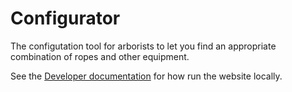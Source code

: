 # Configurator

The configutation tool for arborists to let you find an appropriate combination of ropes and other equipment.

See the [Developer documentation](./Developer.md) for how run the website locally.